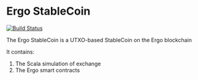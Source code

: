 # Ergo StableCoin

[![Build Status](https://travis-ci.com/scalahub/AgeUSD.svg?branch=main)](https://travis-ci.com/scalahub/AgeUSD)

The Ergo StableCoin is a UTXO-based StableCoin on the Ergo blockchain

It contains:
1. The Scala simulation of exchange
2. The Ergo smart contracts